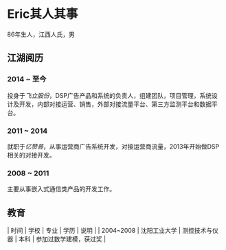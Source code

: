 # Eric其人其事
86年生人，江西人氏，男
## 江湖阅历
### 2014 ~ 至今
投身于*飞立股份*，DSP广告产品和系统的负责人，组建团队，项目管理，系统设计及开发，内部对接运营、销售，外部对接流量平台、第三方监测平台和数据平台。

### 2011 ~ 2014
就职于*亿赞普*，从事运营商广告系统开发，对接运营商流量，2013年开始做DSP相关的对接开发。

### 2008 ~ 2011
主要从事嵌入式通信类产品的开发工作。

## 教育
| 时间      | 学校 | 专业 | 学历 | 说明 |
| 2004~2008 | 沈阳工业大学 | 测控技术与仪器 | 本科 | 参加过数学建模，获过奖 |

